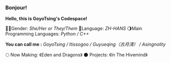 ### Bonjour!

**Hello, this is GoyoTsing's Codespace!**

🏳️‍⚧️Gender: *She/Her or They/Them*
🛫Language: *ZH-HANS*
🌖Main Programming Languages: *Python / C++*

**You can call me :**
*GoyoTsing / Itissogoo / Guyueqing（古月清） / Asingnolity*

🌕 Now Making: 《Eden and Dragons》
🌑 Projects: 《In The Hivemind》
